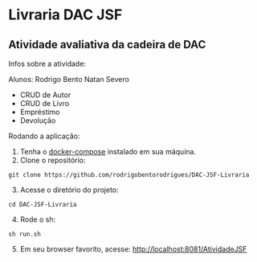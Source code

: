 # Livraria DAC JSF
## Atividade avaliativa da cadeira de DAC

Infos sobre a atividade:

Alunos: Rodrigo Bento
	Natan Severo

* CRUD de Autor
* CRUD de Livro
* Empréstimo
* Devolução

Rodando a aplicação:
1. Tenha o [docker-compose](https://docs.docker.com/compose/) instalado em sua máquina.
2. Clone o repositório:
```
git clone https://github.com/rodrigobentorodrigues/DAC-JSF-Livraria
```
3. Acesse o diretório do projeto:
```
cd DAC-JSF-Livraria
```
4. Rode o sh:
```
sh run.sh
```
5. Em seu browser favorito, acesse:
[http://localhost:8081/AtividadeJSF](http://localhost:8081/AtividadeJSF/)
